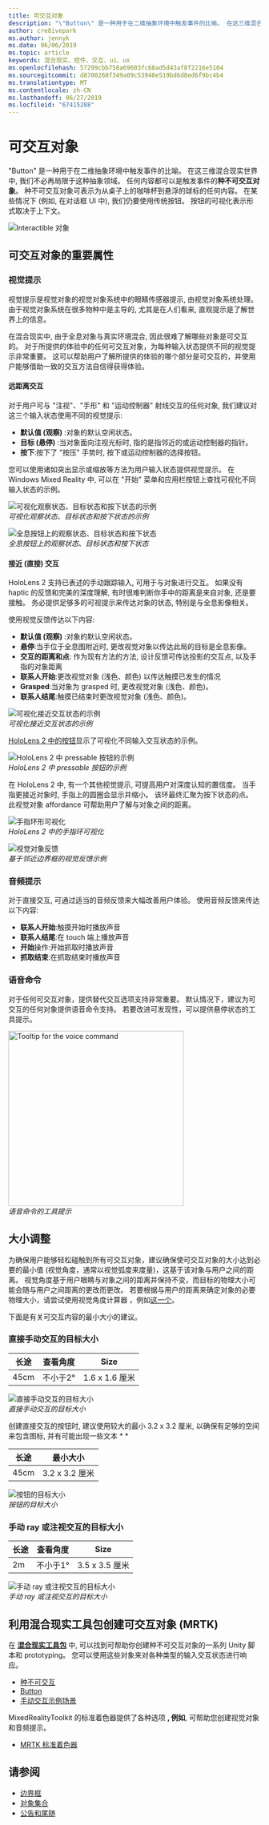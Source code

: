 ```yaml
---
title: 可交互对象
description: "\"Button\" 是一种用于在二维抽象环境中触发事件的比喻。 在这三维混合现实世界中, 我们不必再局限于这种抽象领域。"
author: cre8ivepark
ms.author: jennyk
ms.date: 06/06/2019
ms.topic: article
keywords: 混合现实、控件、交互、ui、ux
ms.openlocfilehash: 57299cbb758a69603fc68ad5d43af8f2216e5104
ms.sourcegitcommit: d8700260f349a09c53948e519bd6d8ed6f9bc4b4
ms.translationtype: MT
ms.contentlocale: zh-CN
ms.lasthandoff: 06/27/2019
ms.locfileid: "67415288"
---
```

# <a name="interactable-object"></a>可交互对象

"Button" 是一种用于在二维抽象环境中触发事件的比喻。 在这三维混合现实世界中, 我们不必再局限于这种抽象领域。 任何内容都可以是触发事件的**种不可交互对象**。 种不可交互对象可表示为从桌子上的咖啡杯到悬浮的球标的任何内容。 在某些情况下 (例如, 在对话框 UI 中), 我们仍要使用传统按钮。 按钮的可视化表示形式取决于上下文。

![Interactible 对象](images/640px-interactibleobject-hero-640px.jpg)


## <a name="important-properties-of-the-interactable-object"></a>可交互对象的重要属性

### <a name="visual-cue"></a>视觉提示

视觉提示是视觉对象的视觉对象系统中的眼睛传感器提示, 由视觉对象系统处理。 由于视觉对象系统在很多物种中是主导的, 尤其是在人们看来, 直观提示是了解世界上的信息。

在混合现实中, 由于全息对象与真实环境混合, 因此很难了解哪些对象是可交互的。 对于所提供的体验中的任何可交互对象，为每种输入状态提供不同的视觉提示非常重要。 这可以帮助用户了解所提供的体验的哪个部分是可交互的，并使用户能够借助一致的交互方法自信得获得体验。

#### <a name="far-interactions"></a>远距离交互

对于用户可与 "注视"、"手形" 和 "运动控制器" 射线交互的任何对象, 我们建议对这三个输入状态使用不同的视觉提示:
* **默认值 (观察)** :对象的默认空闲状态。
* **目标 (悬停)** :当对象面向注视光标时, 指的是指邻近的或运动控制器的指针。
* **按下**:按下了 "按压" 手势时, 按下或运动控制器的选择按钮。

您可以使用诸如突出显示或缩放等方法为用户输入状态提供视觉提示。 在 Windows Mixed Reality 中, 可以在 "开始" 菜单和应用栏按钮上查找可视化不同输入状态的示例。 

![可视化观察状态、目标状态和按下状态的示例](images/640px-interactibleobject-states.png)<br>
*可视化观察状态、目标状态和按下状态的示例*

![全息按钮上的观察状态、目标状态和按下状态](images/MRTK_InteractableState.png)<br>
*全息按钮上的观察状态、目标状态和按下状态*

#### <a name="neardirect-interactions"></a>接近 (直接) 交互

HoloLens 2 支持已表述的手动跟踪输入, 可用于与对象进行交互。 如果没有 haptic 的反馈和完美的深度理解, 有时很难判断你手中的距离是来自对象, 还是要接触。 务必提供足够多的可视提示来传达对象的状态, 特别是与全息影像相关。

使用视觉反馈传达以下内容:
* **默认值 (观察)** :对象的默认空闲状态。
* **悬停**:当手位于全息图附近时, 更改视觉对象以传达此局的目标是全息影像。 
* **交互的距离和点**: 作为现有方法的方法, 设计反馈可传达投影的交互点, 以及手指的对象距离
* **联系人开始**:更改视觉对象 (浅色、颜色) 以传达触摸已发生的情况
* **Grasped**:当对象为 grasped 时, 更改视觉对象 (浅色、颜色)。
* **联系人结尾**:触摸已结束时更改视觉对象 (浅色、颜色)。

![可视化接近交互状态的示例](images/640px-interactibleobject-states-near.jpg)<br>
*可视化接近交互状态的示例*

[HoloLens 2 中的按钮](https://microsoft.github.io/MixedRealityToolkit-Unity/Documentation/README_Button.html)显示了可视化不同输入交互状态的示例。

![HoloLens 2 中 pressable 按钮的示例](images/640px-interactibleobject-pressablebutton-650px2.jpg)<br>
*HoloLens 2 中 pressable 按钮的示例*

在 HoloLens 2 中, 有一个其他视觉提示, 可提高用户对深度认知的置信度。 当手指更接近对象时, 手指上的圆圈会显示并缩小。 该环最终汇聚为按下状态的点。 此视觉对象 affordance 可帮助用户了解与对象之间的距离。

![手指环形可视化](images/640px-interactibleobject-pressablebutton-650px3.jpg)<br>
*HoloLens 2 中的手指环可视化*

![视觉对象反馈](images/HoloLens2_Proximity.gif)<br>
*基于邻近边界框的视觉反馈示例*


### <a name="audio-cue"></a>音频提示
对于直接交互, 可通过适当的音频反馈来大幅改善用户体验。 使用音频反馈来传达以下内容:
* **联系人开始**:触摸开始时播放声音
* **联系人结尾**:在 touch 端上播放声音
* **开始**操作:开始抓取时播放声音
* **抓取结束**:在抓取结束时播放声音

### <a name="voice-command"></a>语音命令
对于任何可交互对象，提供替代交互选项支持非常重要。 默认情况下，建议为可交互的任何对象提供语音命令支持。 若要改进可发现性，可以提供悬停状态的工具提示。

<img src="images/640px-interactibleobject-voicecommand.jpg" alt="Tooltip for the voice command" title="语音命令的工具提示" width="350"><br/>*语音命令的工具提示*

## <a name="sizing"></a>大小调整
为确保用户能够轻松碰触到所有可交互对象，建议确保使可交互对象的大小达到必要的最小值 (视觉角度，通常以视觉弧度来度量)，这基于该对象与用户之间的距离。 视觉角度基于用户眼睛与对象之间的距离并保持不变，而目标的物理大小可能会随与用户之间距离的更改而更改。 若要根据与用户的距离来确定对象的必要物理大小，请尝试使用视觉角度计算器 ，例如[这一个](http://elvers.us/perception/visualAngle/)。

下面是有关可交互内容的最小大小的建议。

### <a name="target-size-for-direct-hand-interaction"></a>直接手动交互的目标大小
| 长途 | 查看角度 | Size |
|---------|---------|---------|
| 45cm  | 不小于2° | 1.6 x 1.6 厘米 |

![直接手动交互的目标大小](images/TargetSizingNear.jpg)<br>
*直接手动交互的目标大小*

创建直接交互的按钮时, 建议使用较大的最小 3.2 x 3.2 厘米, 以确保有足够的空间来包含图标, 并有可能出现一些文本 * *

| 长途 | 最小大小 |
|---------|---------|
| 45cm  | 3.2 x 3.2 厘米 |

![按钮的目标大小](images/TargetSizingButtons.png)<br>
*按钮的目标大小*


### <a name="target-size-for-hand-ray-or-gaze-interaction"></a>手动 ray 或注视交互的目标大小
| 长途 | 查看角度 | Size |
|---------|---------|---------|
| 2m  | 不小于1° | 3.5 x 3.5 厘米 |

![手动 ray 或注视交互的目标大小](images/TargetSizingFar.jpg)<br>
*手动 ray 或注视交互的目标大小*

## <a name="creating-interactable-object-with-mixed-reality-toolkit-mrtk"></a>利用混合现实工具包创建可交互对象 (MRTK)

在 **[混合现实工具包](https://github.com/Microsoft/MixedRealityToolkit-Unity)** 中, 可以找到可帮助你创建种不可交互对象的一系列 Unity 脚本和 prototyping。 您可以使用这些对象来对各种类型的输入交互状态进行响应。

* [种不可交互](https://microsoft.github.io/MixedRealityToolkit-Unity/Documentation/README_Interactable.html)
* [Button](https://microsoft.github.io/MixedRealityToolkit-Unity/Documentation/README_Button.html)
* [手动交互示例场景](https://github.com/microsoft/MixedRealityToolkit-Unity/blob/mrtk_release/Documentation/README_HandInteractionExamples.md)

MixedRealityToolkit 的标准着色器提供了各种选项 **, 例如**, 可帮助您创建视觉对象和音频提示。
* [MRTK 标准着色器](https://github.com/microsoft/MixedRealityToolkit-Unity/blob/mrtk_development/Documentation/README_MRTKStandardShader.md)


## <a name="see-also"></a>请参阅

* [边界框](app-bar-and-bounding-box.md)
* [对象集合](object-collection.md)
* [公告和尾随](billboarding-and-tag-along.md)